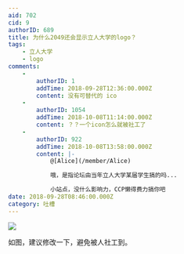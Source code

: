```yaml
---
aid: 702
cid: 9
authorID: 689
title: 为什么2049还会显示立人大学的logo？
tags:
    - 立人大学
    - logo
comments:
    -
        authorID: 1
        addTime: 2018-09-28T12:36:00.000Z
        content: 没有可替代的 ico
    -
        authorID: 1054
        addTime: 2018-10-08T11:14:00.000Z
        content: ？？一个icon怎么就被社工了
    -
        authorID: 922
        addTime: 2018-10-08T13:58:00.000Z
        content: |-
            @[Alice](/member/Alice)

            哦，是指论坛由当年立人大学某届学生搞的吗...

            小站点，没什么影响力，CCP懒得费力搞你吧
date: 2018-09-28T08:46:00.000Z
category: 吐槽
---
```


![](https://i.loli.net/2018/09/28/5badea1815eec.jpg)

如图，建议修改一下，避免被人社工到。
